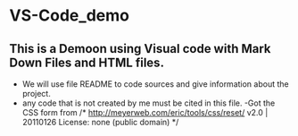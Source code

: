 # VS-Code_demo

## This is a Demoon using Visual code with Mark Down Files and HTML files. 

- We will use file README to code sources and give information about the project.
- any code that is not created by me must be cited in this file. 
-Got the CSS form from 
/* http://meyerweb.com/eric/tools/css/reset/ 
   v2.0 | 20110126
   License: none (public domain)
*/